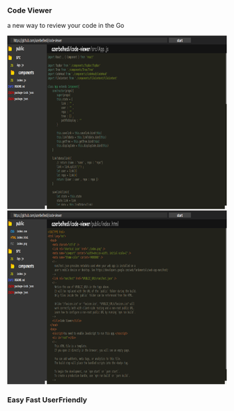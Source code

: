 ### Code Viewer 
a new way to review your code in the Go

<img src = "./cv0.png" height = "400px" width = "900px" />


<img src = "./cv1.png" height = "400px" width = "900px" />


### Easy Fast UserFriendly 